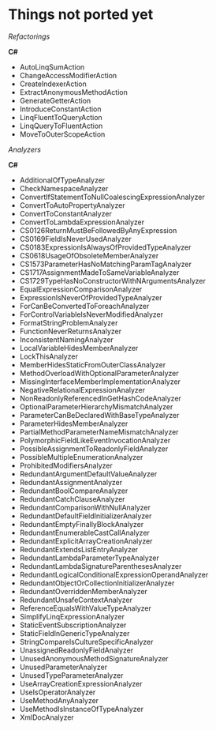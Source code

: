 ﻿Things not ported yet
=====================

*Refactorings*

**C#**

* AutoLinqSumAction
* ChangeAccessModifierAction
* CreateIndexerAction
* ExtractAnonymousMethodAction
* GenerateGetterAction
* IntroduceConstantAction
* LinqFluentToQueryAction
* LinqQueryToFluentAction
* MoveToOuterScopeAction

*Analyzers*

**C#**

* AdditionalOfTypeAnalyzer
* CheckNamespaceAnalyzer
* ConvertIfStatementToNullCoalescingExpressionAnalyzer
* ConvertToAutoPropertyAnalyzer
* ConvertToConstantAnalyzer
* ConvertToLambdaExpressionAnalyzer
* CS0126ReturnMustBeFollowedByAnyExpression
* CS0169FieldIsNeverUsedAnalyzer
* CS0183ExpressionIsAlwaysOfProvidedTypeAnalyzer
* CS0618UsageOfObsoleteMemberAnalyzer
* CS1573ParameterHasNoMatchingParamTagAnalyzer
* CS1717AssignmentMadeToSameVariableAnalyzer
* CS1729TypeHasNoConstructorWithNArgumentsAnalyzer
* EqualExpressionComparisonAnalyzer
* ExpressionIsNeverOfProvidedTypeAnalyzer
* ForCanBeConvertedToForeachAnalyzer
* ForControlVariableIsNeverModifiedAnalyzer
* FormatStringProblemAnalyzer
* FunctionNeverReturnsAnalyzer
* InconsistentNamingAnalyzer
* LocalVariableHidesMemberAnalyzer
* LockThisAnalyzer
* MemberHidesStaticFromOuterClassAnalyzer
* MethodOverloadWithOptionalParameterAnalyzer
* MissingInterfaceMemberImplementationAnalyzer
* NegativeRelationalExpressionAnalyzer
* NonReadonlyReferencedInGetHashCodeAnalyzer
* OptionalParameterHierarchyMismatchAnalyzer
* ParameterCanBeDeclaredWithBaseTypeAnalyzer
* ParameterHidesMemberAnalyzer
* PartialMethodParameterNameMismatchAnalyzer
* PolymorphicFieldLikeEventInvocationAnalyzer
* PossibleAssignmentToReadonlyFieldAnalyzer
* PossibleMultipleEnumerationAnalyzer
* ProhibitedModifiersAnalyzer
* RedundantArgumentDefaultValueAnalyzer
* RedundantAssignmentAnalyzer
* RedundantBoolCompareAnalyzer
* RedundantCatchClauseAnalyzer
* RedundantComparisonWithNullAnalyzer
* RedundantDefaultFieldInitializerAnalyzer
* RedundantEmptyFinallyBlockAnalyzer
* RedundantEnumerableCastCallAnalyzer
* RedundantExplicitArrayCreationAnalyzer
* RedundantExtendsListEntryAnalyzer
* RedundantLambdaParameterTypeAnalyzer
* RedundantLambdaSignatureParenthesesAnalyzer
* RedundantLogicalConditionalExpressionOperandAnalyzer
* RedundantObjectOrCollectionInitializerAnalyzer
* RedundantOverriddenMemberAnalyzer
* RedundantUnsafeContextAnalyzer
* ReferenceEqualsWithValueTypeAnalyzer
* SimplifyLinqExpressionAnalyzer
* StaticEventSubscriptionAnalyzer
* StaticFieldInGenericTypeAnalyzer
* StringCompareIsCultureSpecificAnalyzer
* UnassignedReadonlyFieldAnalyzer
* UnusedAnonymousMethodSignatureAnalyzer
* UnusedParameterAnalyzer
* UnusedTypeParameterAnalyzer
* UseArrayCreationExpressionAnalyzer
* UseIsOperatorAnalyzer
* UseMethodAnyAnalyzer
* UseMethodIsInstanceOfTypeAnalyzer
* XmlDocAnalyzer


